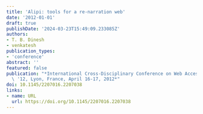 ```yaml
---
title: 'Alipi: tools for a re-narration web'
date: '2012-01-01'
draft: true
publishDate: '2024-03-23T15:49:09.233085Z'
authors:
- T. B. Dinesh
- venkatesh
publication_types:
- 'conference'
abstract: ''
featured: false
publication: "*International Cross-Disciplinary Conference on Web Accessibility, W4A\
  \ '12, Lyon, France, April 16-17, 2012*"
doi: 10.1145/2207016.2207038
links:
- name: URL
  url: https://doi.org/10.1145/2207016.2207038
---
```


